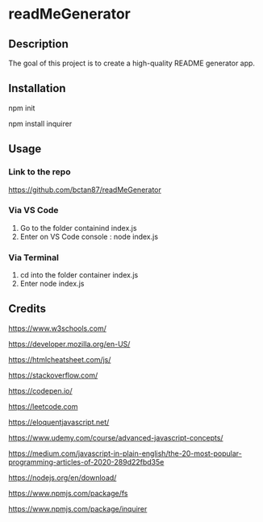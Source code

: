 # readMeGenerator
  
## Description
  The goal of this project is to create a high-quality README generator app.
  
## Installation 

  npm init
  
  npm install inquirer
  
## Usage 

### Link to the repo

https://github.com/bctan87/readMeGenerator

### Via VS Code

1. Go to the folder containind index.js
2. Enter on VS Code console : node index.js

### Via Terminal 
1. cd into the folder container index.js
2. Enter node index.js

## Credits 

https://www.w3schools.com/

https://developer.mozilla.org/en-US/

https://htmlcheatsheet.com/js/

https://stackoverflow.com/

https://codepen.io/

https://leetcode.com

https://eloquentjavascript.net/

https://www.udemy.com/course/advanced-javascript-concepts/

https://medium.com/javascript-in-plain-english/the-20-most-popular-programming-articles-of-2020-289d22fbd35e

https://nodejs.org/en/download/

https://www.npmjs.com/package/fs

https://www.npmjs.com/package/inquirer
